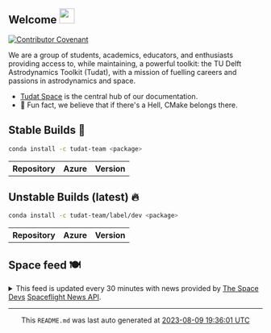 ## Welcome <img src="https://raw.githubusercontent.com/MartinHeinz/MartinHeinz/master/wave.gif" width="30px">
[![Contributor Covenant](https://img.shields.io/badge/Contributor%20Covenant-2.1-4baaaa.svg?style=for-the-badge)](CODE_OF_CONDUCT.md)

We are a group of students, academics, educators, and enthusiasts providing access to, while maintaining, a powerful toolkit: the TU Delft Astrodynamics Toolkit (Tudat), with a mission of fuelling careers and passions in astrodynamics and space.
- [Tudat Space](https://tudat-space.readthedocs.io/en/latest/) is the central hub of our documentation.
- 🍿 Fun fact, we believe that if there's a Hell, CMake belongs there.

## Stable Builds 🔨
````bash
conda install -c tudat-team <package>
````
<!-- spaceflight news starts -->
<table>
  <tr>
    <th>Repository</th>
    <th>Azure</th>
    <th>Version</th>
  </tr>

</table>

## Unstable Builds (latest) 🔥
````bash
conda install -c tudat-team/label/dev <package>
````
<!-- spaceflight news starts -->
<table>
  <tr>
    <th>Repository</th>
    <th>Azure</th>
    <th>Version</th>
  </tr>

</table>

<!-- spaceflight news ends -->

## Space feed 🍽️
<details>
<summary>
This feed is updated every 30 minutes with news provided by <a href="https://thespacedevs.com/" target="_blank">The Space Devs</a>
 <a href="https://thespacedevs.com/snapi" target="_blank">Spaceflight News API</a>.
</summary>

<table>
<tr>
<td width="50%" valign="top">

<h3 align="center"> Spaceflight news 📅 </h3>

<!-- spaceflight news starts -->
* [Axiom Space & ESA To Launch Polish Astronaut On Future Mission](https://tlpnetwork.com/news/2023/08/axiom-space-and-esa-to-launch-polish-astronaut-on-future-mission) <br/> <sub><a href="https://www.timeanddate.com/worldclock/fixedtime.html?iso=20230809T185500">2023-08-09 18:55:00 UTC</a></sub>
* [Rocket Lab shares Q2 results results](https://www.teslarati.com/rocket-lab-rklb-shares-q2-results/) <br/> <sub><a href="https://www.timeanddate.com/worldclock/fixedtime.html?iso=20230809T181215">2023-08-09 18:12:15 UTC</a></sub>
* [Northrop Grumman and Firefly’s Antares 330 and MLV plans take shape](https://www.nasaspaceflight.com/2023/08/northrop-grumman-mlv/) <br/> <sub><a href="https://www.timeanddate.com/worldclock/fixedtime.html?iso=20230809T173503">2023-08-09 17:35:03 UTC</a></sub>
* [NASA Software Catalog Offers Free Programs for Earth Science, More](http://www.nasa.gov/press-release/nasa-software-catalog-offers-free-programs-for-earth-science-more) <br/> <sub><a href="https://www.timeanddate.com/worldclock/fixedtime.html?iso=20230809T173200">2023-08-09 17:32:00 UTC</a></sub>
* [Clogged propellant lines doomed NASA lunar cubesat mission](https://spacenews.com/clogged-propellant-lines-doomed-nasa-lunar-cubesat-mission/) <br/> <sub><a href="https://www.timeanddate.com/worldclock/fixedtime.html?iso=20230809T171451">2023-08-09 17:14:51 UTC</a></sub>
* [The Smallsat Show-me Era](https://spacenews.com/the-smallsat-show-me-era/) <br/> <sub><a href="https://www.timeanddate.com/worldclock/fixedtime.html?iso=20230809T155400">2023-08-09 15:54:00 UTC</a></sub>
* [From Customization to Standardization](https://spacenews.com/from-customization-to-standardization/) <br/> <sub><a href="https://www.timeanddate.com/worldclock/fixedtime.html?iso=20230809T155317">2023-08-09 15:53:17 UTC</a></sub>
* [BlackSky buys five Electron launches](https://spacenews.com/blacksky-buys-five-electron-launches/) <br/> <sub><a href="https://www.timeanddate.com/worldclock/fixedtime.html?iso=20230809T152026">2023-08-09 15:20:26 UTC</a></sub>
* [Cracks in Ancient Martian Mud Surprise NASA's Curiosity Rover Team](https://mars.nasa.gov/news/9459/) <br/> <sub><a href="https://www.timeanddate.com/worldclock/fixedtime.html?iso=20230809T151200">2023-08-09 15:12:00 UTC</a></sub>
* [Vyoma orders pilot satellites for debris-monitoring constellation](https://spacenews.com/vyoma-orders-pilot-satellites-for-debris-monitoring-constellation/) <br/> <sub><a href="https://www.timeanddate.com/worldclock/fixedtime.html?iso=20230809T151148">2023-08-09 15:11:48 UTC</a></sub>

<!-- spaceflight news ends -->

</td>

<td width="50%" valign="top">

<h3 align="center"> Spaceflight blogs ✍️ </h3>

<!-- spaceflight blogs starts -->
* [To stream or not to stream](https://europeanspaceflight.substack.com/p/to-stream-or-not-to-stream) <br/> <sub><a href="https://www.timeanddate.com/worldclock/fixedtime.html?iso=20230807T133958">2023-08-07 13:39:58 UTC</a></sub>
* [Weekly Roundup for SpacePolicyOnline.com: July 24-August 6, 2023](https://spacepolicyonline.com/news/weekly-roundup-for-spacepolicyonline-com-july-24-august-6-2023/) <br/> <sub><a href="https://www.timeanddate.com/worldclock/fixedtime.html?iso=20230807T115112">2023-08-07 11:51:12 UTC</a></sub>
* [Far out, man!](https://www.planetary.org/the-downlink/far-out-man) <br/> <sub><a href="https://www.timeanddate.com/worldclock/fixedtime.html?iso=20230804T143204">2023-08-04 14:32:04 UTC</a></sub>
* [SILENTBARKER/NROL-107: Atlas V stacked for national security launch](https://blog.ulalaunch.com/blog/silentbarker-atlas-v-stacked-for-national-security-launch) <br/> <sub><a href="https://www.timeanddate.com/worldclock/fixedtime.html?iso=20230802T152211">2023-08-02 15:22:11 UTC</a></sub>
* [Will ESA finally land on Mars?](https://europeanspaceflight.substack.com/p/will-esa-finally-land-on-mars) <br/> <sub><a href="https://www.timeanddate.com/worldclock/fixedtime.html?iso=20230731T134349">2023-07-31 13:43:49 UTC</a></sub>
* [LightSail 2 Mission Control](https://www.planetary.org/mission-control) <br/> <sub><a href="https://www.timeanddate.com/worldclock/fixedtime.html?iso=20230731T122206">2023-07-31 12:22:06 UTC</a></sub>
* [Aquatic equivalencies](https://www.planetary.org/the-downlink/aquatic-equivalencies) <br/> <sub><a href="https://www.timeanddate.com/worldclock/fixedtime.html?iso=20230728T143446">2023-07-28 14:34:46 UTC</a></sub>
* [Life on Venus: Your Questions Answered](https://www.planetary.org/articles/life-on-venus-your-questions-answered) <br/> <sub><a href="https://www.timeanddate.com/worldclock/fixedtime.html?iso=20230728T143444">2023-07-28 14:34:44 UTC</a></sub>
* [The time Europe tried to copy Energia](https://europeanspaceflight.substack.com/p/the-time-europe-tried-to-copy-energia) <br/> <sub><a href="https://www.timeanddate.com/worldclock/fixedtime.html?iso=20230728T133059">2023-07-28 13:30:59 UTC</a></sub>
* [Weekly Roundup for SpacePolicyOnline.com: July 17-23, 2023](https://spacepolicyonline.com/news/weekly-roundup-for-spacepolicyonline-com-july-17-23-2023/) <br/> <sub><a href="https://www.timeanddate.com/worldclock/fixedtime.html?iso=20230724T144400">2023-07-24 14:44:00 UTC</a></sub>

<!-- spaceflight blogs ends -->

</td>

</tr>

</table>
</details>

<hr>
  <div align="center">
  This <code>README.md</code> was last auto generated at <a href="https://www.timeanddate.com/worldclock/fixedtime.html?iso=20230809T193601">2023-08-09 19:36:01 UTC</a>
  <br>
  <!-- <a href="https://medium.com/@g.h.garrett" target="_blank">Learn to add space launches to your profile here!</a> -->
</div>
